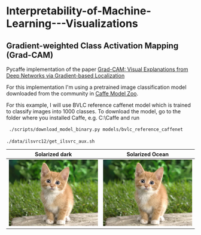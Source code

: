 # Interpretability-of-Machine-Learning---Visualizations

## Gradient-weighted Class Activation Mapping (Grad-CAM) 

Pycaffe implementation of the paper [Grad-CAM: Visual Explanations from Deep Networks via Gradient-based Localization](https://arxiv.org/abs/1610.02391)

For this implementation I'm using a pretrained image classification model downloaded from the community in [Caffe Model Zoo](https://github.com/BVLC/caffe/wiki/Model-Zoo).

For this example, I will use BVLC reference caffenet model which is trained to classify images into 1000 classes. To download the model, go to the folder where you installed Caffe, e.g. C:\Caffe and run
```
 ./scripts/download_model_binary.py models/bvlc_reference_caffenet
 
./data/ilsvrc12/get_ilsvrc_aux.sh
```
Solarized dark                        |  Solarized Ocean
:------------------------------------:|:-------------------------:
![](images/cat.jpg?raw=true "Title")  |  ![](images/cat.jpg?raw=true "Title")

